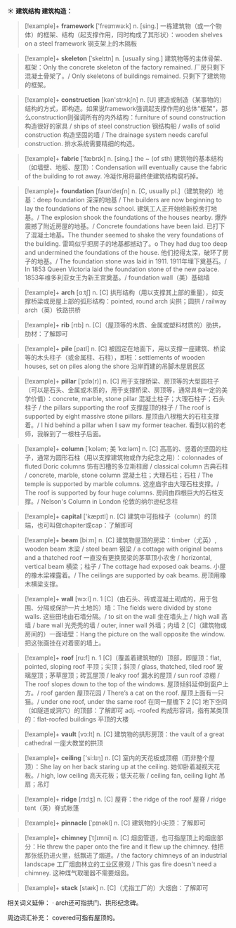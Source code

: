 ☀ <span class="category">**建筑结构 建筑构造：**</span>
>[!example]+ <span class="vocabulary">**framework**</span> ['freɪmwə:k] 
> <span class="definition">n. [sing.] 一栋建筑物（或一个物体）的框架、结构（起支撑作用，同时构成了其形状）：</span>wooden shelves on a steel framework 钢支架上的木隔板
           
>[!example]+ <span class="vocabulary">**skeleton**</span> [ˈskelɪtn]
> <span class="definition">n. [usually sing.] 建筑物等的主体骨架、框架：</span>Only the concrete skeleton of the factory remained. 厂房只剩下混凝土骨架了。/ Only skeletons of buildings remained. 只剩下了建筑物的框架。

>[!example]+ <span class="vocabulary">**construction**</span> [kən'strʌkʃn] 
> <span class="definition">n. [U] 建造或制造（某事物的）结构的方式，即构造。如果说framework强调起支撑作用的总体“框架”，那么construction则强调所有的内外结构：</span>furniture of sound construction 构造很好的家具 / ships of steel construction 钢结构船 / walls of solid construction 构造坚固的墙 / The drainage system needs careful construction. 排水系统需要精细的构造。
           
>[!example]+ <span class="vocabulary">**fabric**</span> [ˈfæbrɪk]
> <span class="definition">n. [sing.] the ~ (of sth) 建筑物的基本结构（如墙壁、地板、屋顶）：</span>Condensation will eventually cause the fabric of the building to rot away. 冷凝作用将最终使建筑结构腐朽掉。
           
>[!example]+ <span class="vocabulary">**foundation**</span> [faʊnˈdeɪʃn]
> <span class="definition">n. [C, usually pl.]（建筑物的）地基：</span>deep foundation 深深的地基 / The builders are now beginning to lay the foundations of the new school. 建筑工人正开始给新校舍打地基。/ The explosion shook the foundations of the houses nearby. 爆炸震撼了附近房屋的地基。/ Concrete foundations have been laid. 已打下了混凝土地基。The thunder seemed to shake the very foundations of the building. 雷鸣似乎把房子的地基都撼动了。o They had dug too deep and undermined the foundations of the house. 他们挖得太深，破环了房子的地基。/ The foundation stone was laid in 1911. 1911年埋下奠基石。/ In 1853 Queen Victoria laid the foundation stone of the new palace. 1853年维多利亚女王为新王宫奠基。/ foundation wall（美）基础墙

>[!example]+ <span class="vocabulary">**arch**</span> [ɑːtʃ] 
> <span class="definition">n. [C] 拱形结构（用以支撑其上部的重量），如支撑桥梁或房屋上部的弧形结构：</span>pointed, round arch 尖拱；圆拱 / railway arch（英）铁路拱桥
           
>[!example]+ <span class="vocabulary">**rib**</span> [rɪb]
> <span class="definition">n. [C]（屋顶等的木质、金属或塑料材质的）肋拱，肋材：</span>了解即可

>[!example]+ <span class="vocabulary">**pile**</span> [paɪl] 
> <span class="definition">n. [C] 被固定在地面下，用以支撑一座建筑、桥梁等的木头柱子（或金属柱、石柱），即桩：</span>settlements of wooden houses, set on piles along the shore 沿岸而建的吊脚木屋居民区
           
>[!example]+ <span class="vocabulary">**pillar**</span> [ˈpɪlə(r)]
> <span class="definition">n. [C] 用于支撑桥梁、房顶等的大型圆柱子（可以是石头、金属或木质的，用于支撑桥梁、房顶等，通常具有一定的美学价值）：</span>concrete, marble, stone pillar 混凝土柱子；大理石柱子；石头柱子 / the pillars supporting the roof 支撑屋顶的柱子 / The roof is supported by eight massive stone pillars. 屋顶由八根粗大的石柱支撑着。/ I hid behind a pillar when I saw my former teacher. 看到以前的老师，我躲到了一根柱子后面。      

>[!example]+ <span class="vocabulary">**column**</span> [ˈkɒləm; 美 ˈkɑ:ləm]
> <span class="definition">n. [C] 高高的、竖着的坚固的柱子，通常为圆形石柱（用以支撑建筑物或作为纪念之用）：</span>colonnades of fluted Doric columns 饰有凹槽的多立斯柱廊 / classical column 古典石柱 / concrete, marble, stone column 混凝土柱；大理石柱；石柱 / The temple is supported by marble columns. 这座庙宇由大理石柱支撑。/ The roof is supported by four huge columns. 房间由四根巨大的石柱支撑。/ Nelson's Column in London 伦敦的纳尔逊纪念柱

>[!example]+ <span class="vocabulary">**capital**</span> ['kæpɪtl] 
> <span class="definition">n. [C] 建筑中可指柱子（column）的顶端，也可叫做chapiter或cap：</span>了解即可
           
>[!example]+ <span class="vocabulary">**beam**</span> [bi:m]
> <span class="definition">n. [C] 建筑物屋顶的房梁：</span>timber（尤英）, wooden beam 木梁 / steel beam 钢梁 / a cottage with original beams and a thatched roof 一直没有更换房梁的茅草顶小农舍 / horizontal, vertical beam 横梁；柱子 / The cottage had exposed oak beams. 小屋的橡木梁裸露着。/ The ceilings are supported by oak beams. 房顶用橡木横梁支撑。
 
>[!example]+ <span class="vocabulary">**wall**</span> [wɔ:l] 
> <span class="definition">n. 1 [C]（由石头、砖或混凝土砌成的，用于包围、分隔或保护一片土地的）墙：</span>The fields were divided by stone walls. 这些田地由石墙分隔。/ to sit on the wall 坐在墙头上 / high wall 高墙 / bare wall 光秃秃的墙 / outer, inner wall 外墙；内墙 <span class="definition">2 [C]（建筑物或房间的）一面墙壁：</span>Hang the picture on the wall opposite the window. 把这张画挂在对着窗的墙上。

>[!example]+ <span class="vocabulary">**roof**</span> [ru:f] 
> <span class="definition">n. 1 [C]（覆盖着建筑物的）顶部，即屋顶：</span>flat, pointed, sloping roof 平顶；尖顶；斜顶 / glass, thatched, tiled roof 玻璃屋顶；茅草屋顶；砖瓦屋顶 / leaky roof 漏水的屋顶 / sun roof 凉棚 / The roof slopes down to the top of the windows. 屋顶倾斜延伸到窗户上方。/ roof garden 屋顶花园 / There’s a cat on the roof. 屋顶上面有一只猫。/ under one roof, under the same roof 在同一屋檐下 <span class="definition">2 [C] 地下空间（如隧道或洞穴）的顶部：</span>了解即可 <span class="definition">adj. -roofed 构成形容词，指有某类顶的：</span>flat-roofed buildings 平顶的大楼
           
>[!example]+ <span class="vocabulary">**vault**</span> [vɔ:lt]
> <span class="definition">n. [C] 建筑物的拱形房顶：</span>the vault of a great cathedral 一座大教堂的拱顶
 
>[!example]+ <span class="vocabulary">**ceiling**</span> ['si:lɪŋ] 
> <span class="definition">n. [C] 室内的天花板或顶棚（而非整个屋顶）：</span>She lay on her back staring up at the ceiling. 她仰卧着凝视天花板。/ high, low ceiling 高天花板；低天花板 / ceiling fan, ceiling light 吊扇；吊灯
           
>[!example]+ <span class="vocabulary">**ridge**</span> [rɪdʒ]
> <span class="definition">n. [C] 屋脊：</span>the ridge of the roof 屋脊 / ridge tent（英）脊式帐篷
                     
>[!example]+ <span class="vocabulary">**pinnacle**</span> [ˈpɪnəkl]
> <span class="definition">n. [C] 建筑物的小尖顶：</span>了解即可
    
>[!example]+ <span class="vocabulary">**chimney**</span> [ˈtʃɪmni]
> <span class="definition">n. [C] 烟囱管道，也可指屋顶上的烟囱部分：</span>He threw the paper onto the fire and it flew up the chimney. 他把那张纸扔进火里，纸飘进了烟道。/ the factory chimneys of an industrial landscape 工厂烟囱林立的工业区景观 / This gas fire doesn't need a chimney. 这种煤气取暖器不需要烟囱。

>[!example]+ <span class="vocabulary">**stack**</span> [stæk]
> <span class="definition">n. [C]（尤指工厂的）大烟囱：</span>了解即可

相关词义延伸：
· arch还可指拱门、拱形纪念碑。

周边词汇补充：
covered可指有屋顶的。

